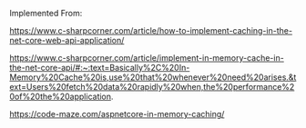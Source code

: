 Implemented From:

https://www.c-sharpcorner.com/article/how-to-implement-caching-in-the-net-core-web-api-application/

https://www.c-sharpcorner.com/article/implement-in-memory-cache-in-the-net-core-api/#:~:text=Basically%2C%20In-Memory%20Cache%20is,use%20that%20whenever%20need%20arises.&text=Users%20fetch%20data%20rapidly%20when,the%20performance%20of%20the%20application.

https://code-maze.com/aspnetcore-in-memory-caching/
